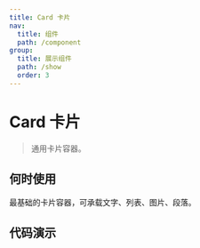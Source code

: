 ```yaml
---
title: Card 卡片
nav:
  title: 组件
  path: /component
group:
  title: 展示组件
  path: /show
  order: 3
---
```


# Card 卡片

> 通用卡片容器。

## 何时使用

最基础的卡片容器，可承载文字、列表、图片、段落。

## 代码演示

<code src="./__fixtures__/base.tsx"></code>

<code src="./__fixtures__/loading.tsx"></code>

<code src="./__fixtures__/square.tsx"></code>

<API></API>
